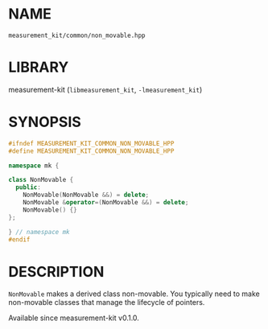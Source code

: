 # NAME

`measurement_kit/common/non_movable.hpp`

# LIBRARY

measurement-kit (`libmeasurement_kit`, `-lmeasurement_kit`)

# SYNOPSIS

```C++
#ifndef MEASUREMENT_KIT_COMMON_NON_MOVABLE_HPP
#define MEASUREMENT_KIT_COMMON_NON_MOVABLE_HPP

namespace mk {

class NonMovable {
  public:
    NonMovable(NonMovable &&) = delete;
    NonMovable &operator=(NonMovable &&) = delete;
    NonMovable() {}
};

} // namespace mk
#endif
```

# DESCRIPTION

`NonMovable` makes a derived class non-movable. You typically need to make non-movable classes that manage the lifecycle of pointers. 

Available since measurement-kit v0.1.0.

